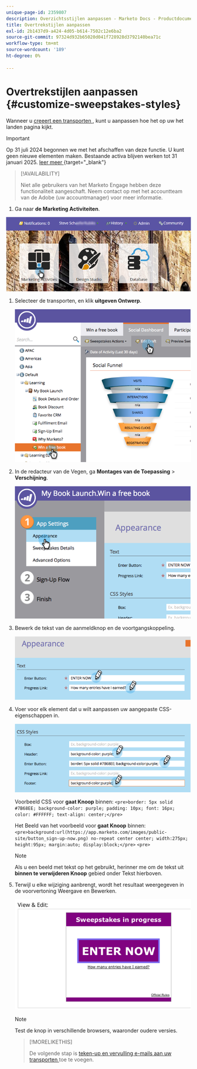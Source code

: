 ```yaml
---
unique-page-id: 2359807
description: Overzichtsstijlen aanpassen - Marketo Docs - Productdocumentatie
title: Overtrekstijlen aanpassen
exl-id: 2b1437d9-a424-4d05-b614-7502c12e6ba2
source-git-commit: 97324d932b65020d041f728928d3792140bea71c
workflow-type: tm+mt
source-wordcount: '189'
ht-degree: 0%

---
```


# Overtrekstijlen aanpassen {#customize-sweepstakes-styles}

Wanneer u [ creeert een transporten ](/help/marketo/product-docs/demand-generation/social/sweepstakes/create-sweepstakes.md), kunt u aanpassen hoe het op uw het landen pagina kijkt.

>[!IMPORTANT]
>
>Op 31 juli 2024 begonnen we met het afschaffen van deze functie. U kunt geen nieuwe elementen maken. Bestaande activa blijven werken tot 31 januari 2025. [ leer meer ](https://nation.marketo.com/t5/employee-blogs/marketo-engage-social-features-deprecation/ba-p/351977) {target="_blank"}

>[!AVAILABILITY]
>
>Niet alle gebruikers van het Marketo Engage hebben deze functionaliteit aangeschaft. Neem contact op met het accountteam van de Adobe (uw accountmanager) voor meer informatie.

1. Ga naar **de Marketing Activiteiten**.

![](assets/login-marketing-activities-1.png)

1. Selecteer de transporten, en klik **uitgeven Ontwerp**.

   ![](assets/image2014-9-25-17-3a51-3a45.png)

1. In de redacteur van de Vegen, ga **Montages van de Toepassing** > **Verschijning**.

   ![](assets/image2014-9-25-17-3a51-3a59.png)

1. Bewerk de tekst van de aanmeldknop en de voortgangskoppeling.

   ![](assets/image2014-9-25-17-3a52-3a22.png)

1. Voer voor elk element dat u wilt aanpassen uw aangepaste CSS-eigenschappen in.

   ![](assets/image2014-9-25-17-3a52-3a37.png)

   Voorbeeld CSS voor **gaat Knoop** binnen:
   `<pre>border: 5px solid #7B68EE; background-color: purple; padding: 10px; font: 16px; color: #FFFFFF; text-align: center;</pre>`

   Het Beeld van het voorbeeld voor **gaat Knoop** binnen:
   `<pre>background:url(https://app.marketo.com/images/public-site/button_sign-up-now.png) no-repeat center center; width:275px; height:95px; margin:auto; display:block;</pre>` `<pre>`

   >[!NOTE]
   >
   >Als u een beeld met tekst op het gebruikt, herinner me om de tekst uit **binnen te verwijderen Knoop** gebied onder Tekst hierboven.

1. Terwijl u elke wijziging aanbrengt, wordt het resultaat weergegeven in de voorvertoning Weergave en Bewerken.

   ![](assets/image2014-9-25-17-3a55-3a3.png)

   >[!NOTE]
   >
   >Test de knop in verschillende browsers, waaronder oudere versies.

   >[!MORELIKETHIS]
   >
   >De volgende stap is [ teken-up en vervulling e-mails aan uw transporten ](/help/marketo/product-docs/demand-generation/social/social-functions/use-emails-in-social-promotions.md) toe te voegen.
